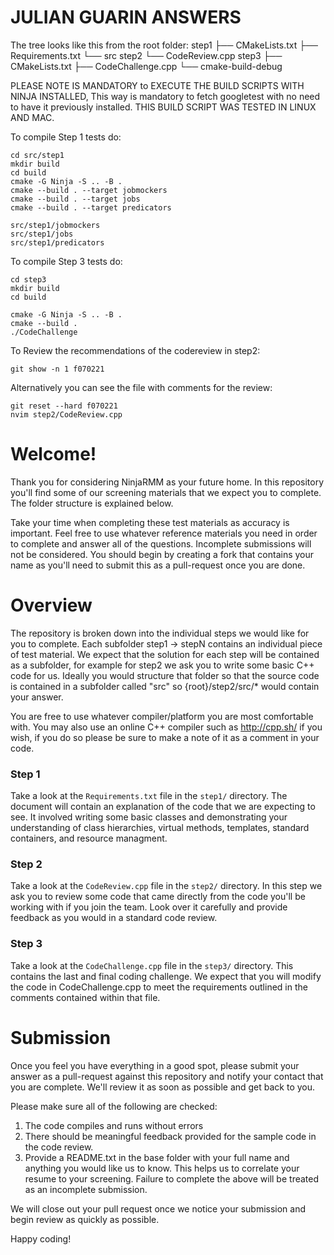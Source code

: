 # JULIAN GUARIN ANSWERS

The tree looks like this from the root folder:
step1
├── CMakeLists.txt
├── Requirements.txt
└── src
step2
└── CodeReview.cpp
step3
├── CMakeLists.txt
├── CodeChallenge.cpp
└── cmake-build-debug

PLEASE NOTE IS MANDATORY to EXECUTE THE BUILD SCRIPTS WITH NINJA INSTALLED, This way is mandatory to fetch googletest with no need to have it previously installed.
THIS BUILD SCRIPT WAS TESTED IN LINUX AND MAC.



To compile Step 1 tests do:

```
cd src/step1
mkdir build
cd build 
cmake -G Ninja -S .. -B .
cmake --build . --target jobmockers 
cmake --build . --target jobs
cmake --build . --target predicators

src/step1/jobmockers
src/step1/jobs
src/step1/predicators

```

To compile Step 3 tests do:

```
cd step3
mkdir build
cd build

cmake -G Ninja -S .. -B .
cmake --build .
./CodeChallenge
```

To Review the recommendations of the codereview in step2:

```
git show -n 1 f070221
```

Alternatively you can see the file with comments for the review:
```
git reset --hard f070221
nvim step2/CodeReview.cpp
```






# Welcome!
Thank you for considering NinjaRMM as your future home. In this repository you'll find some of our screening materials that we expect you to complete. The folder structure is explained below. 

Take your time when completing these test materials as accuracy is important. Feel free to use whatever reference materials you need in order to complete and answer all of the questions. Incomplete submissions will not be considered. You should begin by creating a fork that contains your name as you'll need to submit this as a pull-request once you are done. 

# Overview
The repository is broken down into the individual steps we would like for you to complete. Each subfolder step1 -> stepN contains an individual piece of test material. We expect that the solution for each step will be contained as a subfolder, for example for step2 we ask you to write some basic C++ code for us. Ideally you would structure that folder so that the source code is contained in a subfolder called "src" so {root}/step2/src/* would contain your answer. 

You are free to use whatever compiler/platform you are most comfortable with. You may also use an online C++ compiler such as http://cpp.sh/ if you wish, if you do so please be sure to make a note of it as a comment in your code. 

### Step 1 
Take a look at the `Requirements.txt` file in the `step1/` directory. The document will contain an explanation of the code that we are expecting to see. It involved writing some basic classes and demonstrating your understanding of class hierarchies, virtual methods, templates, standard containers, and resource managment. 

### Step 2
Take a look at the `CodeReview.cpp` file in the `step2/` directory. In this step we ask you to review some code that came directly from the code you'll be working with if you join the team. Look over it carefully and provide feedback as you would in a standard code review.

### Step 3
Take a look at the `CodeChallenge.cpp` file in the `step3/` directory. This contains the last and final coding challenge. We expect that you will modify the code in CodeChallenge.cpp to meet the requirements outlined in the comments contained within that file. 

# Submission
Once you feel you have everything in a good spot, please submit your answer as a pull-request against this repository and notify your contact that you are complete. We'll review it as soon as possible and get back to you.

Please make sure all of the following are checked:
1. The code compiles and runs without errors
2. There should be meaningful feedback provided for the sample code in the code review.
3. Provide a README.txt in the base folder with your full name and anything you would like us to know. This helps us to correlate your resume to your screening. 
Failure to complete the above will be treated as an incomplete submission.

We will close out your pull request once we notice your submission and begin review as quickly as possible. 

Happy coding!
